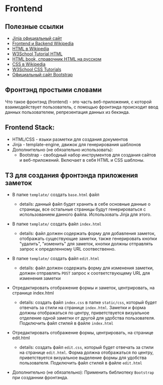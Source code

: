 # Frontend

## Полезные ссылки
- <a href='https://jinja.palletsprojects.com/en/3.1.x/'>Jinja официальный сайт</a>
- <a href='https://en.wikipedia.org/wiki/Frontend_and_backend'>Frontend и Backend Wikipedia</a>
- <a href='https://ru.wikipedia.org/wiki/HTML'>HTML в Wikipedia</a>
- <a href='https://www.w3schools.com/html/'>W3School Tutorial HTML</a>
- <a href='http://htmlbook.ru'>HTML book, справочник HTML на русском</a>
- <a href='https://ru.wikipedia.org/wiki/CSS'>CSS в Wikipedia</a>
- <a href='https://www.w3schools.com/css/'>W3School CSS Tutorials</a> 
- <a href='https://getbootstrap.com'>Официальный сайт Bootstrap</a>


## Фронтэнд простыми словами
Что такое фронтэнд (frontend) - это часть веб-приложения, с которой взаимодействует пользователь, с помощью фронтэнда происходит ввод данных пользователем, репрезентация данных из бекэнда. 

## Frontend Stack:
- HTML/CSS - языки разметки для создания документов 
- Jinja - template-engine, движок для генерирования шаблонов
- Дополнительно (не обязательно использовать):
    - Bootstrap - свободный набор инструментов для создания сайтов и веб-приложений. Включает в себя HTML и CSS шаблоны.

## ТЗ для создания фронтэнда приложения заметок
- В папке <code>template/</code> создать <code>base.html</code> файл
    - details: данный файл будет хранить в себе основные данные о страницы, все остальные страницы будут генерироваться с использованием данного файла. Использовать Jinja для этого.

- В папке <code>template/</code> создать файл <code>index.html</code>
    - details: файл должен содержать форму для добавления заметок, отображать существующие заметки, также генерировать кнопки "удалить", "изменить" для заметок, кнопки должны отправлять запрос к определенному URL соотвественно.

- В папке <code>template/</code> создать файл <code>edit.html</code>
    - details: файл должен содержать форму для изменения заметки, должен отправлять <code>POST</code> запрос к соответствующему URL для изменения заметки

- Отредактировать отображение формы и заметок, центрировать, на странице index.html
    - details: создать файл <code>index.css</code> в папке <code>static/css</code>, который будет отвечать за стили на странице <code>index.html</code>. Заметки и форма должны отображаться по центру, приветствуется визуальное отделение одной заметки от другой для удобства пользователя. Подключить файл стилей в файле <code>index.html</code>

- Отредактировать отображение формы, центрировать, на странице edit.html
    - details: создать файл <code>edit.css</code>, который будет отвечать за стили на странице <code>edit.html</code>. Форма должна отображаться по центру, приветствуется визуальное выделение формы для удобства пользователя. Подключить файл стилей в файле <code>edit.html</code>

- Дополнительно (не обязательно): Применить библиотеку <code>Bootstrap</code> при созданнии фронтэнда. 